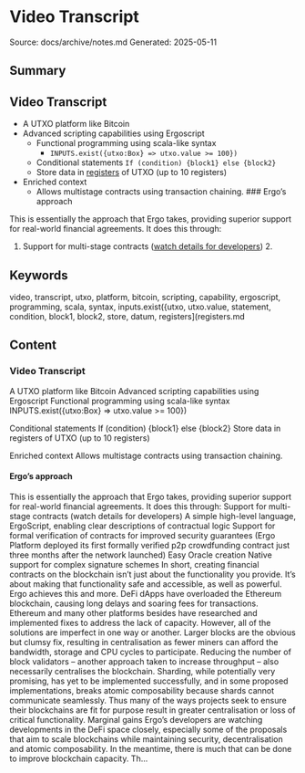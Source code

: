 # Video Transcript
Source: docs/archive/notes.md
Generated: 2025-05-11

## Summary
## Video Transcript

- A UTXO platform like Bitcoin
- Advanced scripting capabilities using Ergoscript
    - Functional programming using scala-like syntax
        - `INPUTS.exist({utxo:Box} => utxo.value >= 100})`
    - Conditional statements `If (condition) {block1} else {block2}`
    - Store data in [registers](registers.md) of UTXO (up to 10 registers)
- Enriched context
    - Allows multistage contracts using transaction chaining. ### Ergo’s approach

This is essentially the approach that Ergo takes, providing superior support for real-world financial agreements. It does this through:

1. Support for multi-stage contracts ([watch details for developers](https://www.youtube.com/watch?v=g3FlM_WOwBU)) 2.

## Keywords
video, transcript, utxo, platform, bitcoin, scripting, capability, ergoscript, programming, scala, syntax, inputs.exist({utxo, utxo.value, statement, condition, block1, block2, store, datum, registers](registers.md

## Content
### Video Transcript
A UTXO platform like Bitcoin
Advanced scripting capabilities using Ergoscript
Functional programming using scala-like syntax
INPUTS.exist({utxo:Box} => utxo.value >= 100})


Conditional statements If (condition) {block1} else {block2}
Store data in registers of UTXO (up to 10 registers)


Enriched context
Allows multistage contracts using transaction chaining.

#### Ergo’s approach
This is essentially the approach that Ergo takes, providing superior support for real-world financial agreements. It does this through:
Support for multi-stage contracts (watch details for developers)
A simple high-level language, ErgoScript, enabling clear descriptions of contractual logic
Support for formal verification of contracts for improved security guarantees (Ergo Platform deployed its first formally verified p2p crowdfunding contract just three months after the network launched)
Easy Oracle creation
Native support for complex signature schemes
In short, creating financial contracts on the blockchain isn’t just about the functionality you provide. It’s about making that functionality safe and accessible, as well as powerful. Ergo achieves this and more.
DeFi dApps have overloaded the Ethereum blockchain, causing long delays and soaring fees for transactions. Ethereum and many other platforms besides have researched and implemented fixes to address the lack of capacity. However, all of the solutions are imperfect in one way or another. Larger blocks are the obvious but clumsy fix, resulting in centralisation as fewer miners can afford the bandwidth, storage and CPU cycles to participate. Reducing the number of block validators – another approach taken to increase throughput – also necessarily centralises the blockchain. Sharding, while potentially very promising, has yet to be implemented successfully, and in some proposed implementations, breaks atomic composability because shards cannot communicate seamlessly.
Thus many of the ways projects seek to ensure their blockchains are fit for purpose result in greater centralisation or loss of critical functionality.
Marginal gains
Ergo’s developers are watching developments in the DeFi space closely, especially some of the proposals that aim to scale blockchains while maintaining security, decentralisation and atomic composability. In the meantime, there is much that can be done to improve blockchain capacity. Th...
